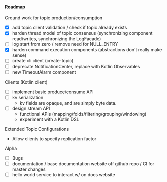 #### Roadmap

Ground work for topic production/consumption
- [x] add topic client validation / check if topic already exists
- [x] harden thread model of topic consensus (synchronizing component read/writes, synchronizing the LogFacade)
- [ ] log start from zero / remove need for NULL_ENTRY
- [x] harden command execution components (abstractions don't really make sense)
- [ ] create cli client (create-topic)
- [ ] deprecate NotificationCenter, replace with Kotlin Observables
- [ ] new TimeoutAlarm component

Clients (Kotlin client)
- [ ] implement basic produce/consume API
- [ ] kv serialization
    - kv fields are opaque, and are simply byte data.
- [ ] design stream API
    - functional APIs (mapping/folds/filtering/grouping/windowing)
    - experiment with a Kotlin DSL

Extended Topic Configurations
- Allow clients to specify replication factor

Alpha
- [ ] Bugs
- [ ] documentation / base documentation website off github repo / CI for master changes
- [ ] hello world service to interact w/ on docs website
